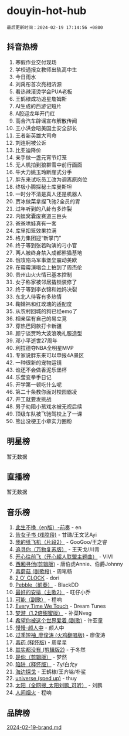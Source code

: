 # douyin-hot-hub

`最后更新时间：2024-02-19 17:14:56 +0800`

## 抖音热榜

1. 寒假作业交付现场
1. 学校通报女教师出轨高中生
1. 今日雨水
1. 刘禹彤首次亮相济源
1. 看热辣滚烫学会PUA老板
1. 王鹤棣成功追星詹姆斯
1. AI生成的西游记短片
1. A股迎龙年开门红
1. 高合汽车辟谣宣布解散传闻
1. 王小洪会晤美国土安全部长
1. 王者新英雄大司命
1. 刘连舸被公诉
1. 比亚迪降价
1. 亲手做一盏元宵节灯笼
1. 无人机拍到狼群雪中前行画面
1. 牛大力姚玉玲断崖式分手
1. 胖东来试吃员工改为调离原岗位
1. 终极小腾探秘土库曼斯坦
1. 一时分不清是真人还是机器人
1. 贾冰做菜拿捏飞驰2全员的胃
1. 过年听到的八卦有多炸裂
1. 内娱窝囊废赛道三巨头
1. 爸爸哄娃真有一套
1. 库里扣篮效果拉满
1. 格力集团迎“新掌门”
1. 终于等到张若昀演的刁小官
1. 两人被终身禁入成都熊猫基地
1. 俄攻陷乌军事堡垒震动美欧
1. 在霉霉演唱会上拍到了周杰伦
1. 贵州山火火情已基本控制
1. 女子称家被邻居撬锁装修了
1. 终于等到李衣锦和她妈决裂
1. 东北人待客有多热情
1. 鞠婧祎和红玫瑰的适配度
1. 从农村回城的狗已经emo了
1. 相亲届有自己的易立竞
1. 穿热巴同款打卡新疆
1. 颜宁谈贾玲大波浪晚礼服造型
1. 邓小平逝世27周年
1. 利拉德夺NBA全明星MVP
1. 专家说胖东来可以申报4A景区
1. 一种很新的宠物运镜
1. 谁还不会做香泥乐堡杯
1. 乐莹变拳手日记
1. 开学第一顿吃什么呢
1. 第二十条教你面对校园霸凌
1. 开工就要发挑战
1. 男子劝阻小孩戏水被无视后续
1. 顶级车队被飞驰驾校上了一课
1. 熊出没梗王小章实力圈粉

## 明星榜

暂无数据

## 直播榜

暂无数据

## 音乐榜

1. [此生不换（en版）-前奏](https://sf5-hl-cdn-tos.douyinstatic.com/obj/tos-cn-ve-2774/oMDvUGwhKrKYDEqXiMYEwxZqBWIJFA92CiLAO) - en
1. [告女子书 (戏腔段)](https://sf5-hl-cdn-tos.douyinstatic.com/obj/tos-cn-ve-2774/osCCzFxWgstBDi92ZfBB4ht7gQENBmQMAl0eI6) - 甘璐/王文艺Ayi
1. [我的纸飞机（片段2）](https://sf5-hl-cdn-tos.douyinstatic.com/obj/tos-cn-ve-2774/oM2ZrKcg2CD5AeRB2gkeXOFB1IxAGJdZPazYHf) - GooGoo/王之睿
1. [追寻你（万物复苏版）](https://sf5-hl-cdn-tos.douyinstatic.com/obj/tos-cn-ve-2774/oYeAZJsbjIDit9APmBg8u6uDUQnHmoCf3gbo74) - 王天戈/川青
1. [开心往前飞（开心超人联盟主题曲）](https://sf5-hl-cdn-tos.douyinstatic.com/obj/tos-cn-ve-2774/9d8fb7c82cf1421fb93a9fe925275e0a) - VIVI
1. [西厢寻他(剪辑版)](https://sf3-cdn-tos.douyinstatic.com/obj/tos-cn-ve-2774/oUsAVfAQKlRNxEv5qxvIB8o5qmIWUcXbzJKJhw) - 唐伯虎Annie、伯爵Johnny
1. [毒蘑菇 (副歌段)](https://sf5-hl-cdn-tos.douyinstatic.com/obj/tos-cn-ve-2774/ocDEUsfdLjxnlFXtfogBCiQCEqYB7QZgZ8VViM) - 周笔畅
1. [2 O' CLOCK](https://sf5-hl-cdn-tos.douyinstatic.com/obj/tos-cn-ve-2774/oIUBICeqlYQHTigCBOnCMlwBZJkgiBjt1oDfbg) - dori
1. [Pebble（前奏）](https://sf5-hl-cdn-tos.douyinstatic.com/obj/tos-cn-ve-2774/5e6913036e674b34b92df6abd1361f00) - BlackDD
1. [最好的安排（主歌2）](https://sf5-hl-cdn-tos.douyinstatic.com/obj/tos-cn-ve-2774/oMMZX1DuHpMwgoDztBmZswgQnbCeeANZxBHkFY) - 旺仔小乔
1. [可能（副歌）](https://sf5-hl-cdn-tos.douyinstatic.com/obj/tos-cn-ve-2774/cde1731888894259b333569393c2fb51) - 程响
1. [Every Time We Touch](https://sf5-hl-cdn-tos.douyinstatic.com/obj/tos-cn-ve-2774/ogN6lUKQeBBfEVhIOMikG1CcJjugxk1tztZyhP) - Dream Tunes
1. [梦游（1.2倍甜蜜版）](https://sf3-cdn-tos.douyinstatic.com/obj/tos-cn-ve-2774/o4gyAUm8hwufoEABmwVIiQtHsFuGzAEEWtNMzo) - 补菜Nveg
1. [希望你被这个世界爱着 (副歌)](https://sf5-hl-cdn-tos.douyinstatic.com/obj/tos-cn-ve-2774/oUHCmWQfZlE3QQBKBeD8rCFLpJzPgCpImhsxMt) - 许亚童
1. [慢慢-颜人中](https://sf5-hl-cdn-tos.douyinstatic.com/obj/tos-cn-ve-2774/ocjHNfBXdBxQNC8ZGAeoLMFTUgtBg8bkExunDC) - 颜人中
1. [过季短袖_廖俊涛 (火鸡翻唱版)](https://sf5-hl-cdn-tos.douyinstatic.com/obj/tos-cn-ve-2774/ogQVJl0tRBKxQgZji7YClFEBrVDeHpPTWfCZbQ) - 廖俊涛
1. [毒药 (释怀版)](https://sf3-cdn-tos.douyinstatic.com/obj/tos-cn-ve-2774/oYILMEAzspdZBIzy4frJNB8ZHPHWAhiwowd4Ad) - 周星星
1. [其实都没有 (剪辑版2)](https://sf5-hl-cdn-tos.douyinstatic.com/obj/tos-cn-ve-2774/oEBNQenHZtBhxYjGgUDQk0BCHTigQafgFlbQ7k) - 于冬然
1. [是你（剪辑版）](https://sf5-hl-cdn-tos.douyinstatic.com/obj/tos-cn-ve-2774/46019dae783c4c969944217fe1cfafc4) - 梦然
1. [陷阱（释怀版）](https://sf6-cdn-tos.douyinstatic.com/obj/tos-cn-ve-2774/oE8C21LeZrzKLDFfQYgMzx4GAIHageG5IzayY7) - Zy/白允y
1. [海边探戈](https://sf6-cdn-tos.douyinstatic.com/obj/tos-cn-ve-2774/os9gE0VQCGqt6VQkZDyBBYvfSDY0QFe3vVmubn) - 王鹤棣/王齐铭/朴鲨
1. [universe (sped up)](https://sf6-cdn-tos.douyinstatic.com/obj/tos-cn-ve-2774/oIQnurQLDCsdYeegkM4CKuVb23MZBXtX6QB8bv) - thuy
1. [太阳（全网搜_太阳刘鹏_可听）](https://sf6-cdn-tos.douyinstatic.com/obj/tos-cn-ve-2774/ogWbyIQnlBFImVbeDocRdCIYtBHlbJXgfZMvgz) - 刘鹏
1. [人间烟火](https://sf3-cdn-tos.douyinstatic.com/obj/tos-cn-ve-2774/947983139f35446684610238bba8e7a9) - 程响

## 品牌榜

[2024-02-19-brand.md](2024-02-19-brand.md)
